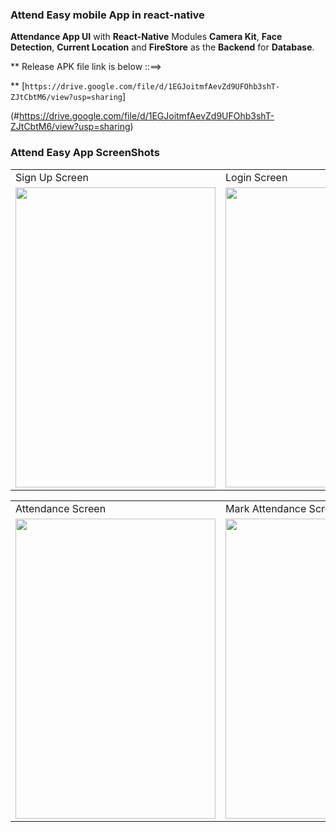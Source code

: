 ### Attend Easy mobile App in react-native

**Attendance App UI** with **React-Native** Modules **Camera Kit**, **Face Detection**, **Current Location** and **FireStore** as the **Backend** for **Database**.

** Release APK file link is below ::==>

** [`https://drive.google.com/file/d/1EGJoitmfAevZd9UFOhb3shT-ZJtCbtM6/view?usp=sharing`] 

(#https://drive.google.com/file/d/1EGJoitmfAevZd9UFOhb3shT-ZJtCbtM6/view?usp=sharing)

### Attend Easy App ScreenShots

<table>
  <tr>
    <td>Sign Up Screen</td>
     <td>Login Screen</td>
     <td>Loading Home Screen</td>
     <td>Attendance Home Screen</td>
  </tr>
  <tr>
    <td><img src="https://github.com/ReactNativeSandeep/AttendEasyApp/assets/64374265/9444293f-9b7b-4637-9915-f702f37c360b" width=320 height=480></td>
    <td><img src="https://github.com/ReactNativeSandeep/AttendEasyApp/assets/64374265/d5b886d4-38ff-4369-9252-0d4bd211ba49" width=320 height=480></td>
    <td><img src="https://github.com/ReactNativeSandeep/AttendEasyApp/assets/64374265/c3e7724c-6025-486d-b6a8-5d958ddf9f21" width=320 height=480></td>
    <td><img src="https://github.com/ReactNativeSandeep/AttendEasyApp/assets/64374265/0470e57a-0b1e-4584-8971-a4017450f44f" width=320 height=480></td>
  </tr>
</table>

 <table>
  <tr>
    <td>Attendance Screen</td>
     <td>Mark Attendance Screen</td>
     <td>Settings Screen</td>
     <td>Change Language Bottom Sheet</td>
  </tr>
  <tr>
    <td><img src="https://github.com/ReactNativeSandeep/AttendEasyApp/assets/64374265/f54f89e7-f664-4c5d-beba-e5c5e95f1f41" width=320 height=480></td>
    <td><img src="https://github.com/ReactNativeSandeep/AttendEasyApp/assets/64374265/22b65781-7556-4260-b50e-049d8d9515c3" width=320 height=480></td>
    <td><img src="https://github.com/ReactNativeSandeep/AttendEasyApp/assets/64374265/c69d5a6c-eee7-453e-be92-b8f7af2eb7c8" width=320 height=480></td>
    <td><img src="https://github.com/ReactNativeSandeep/AttendEasyApp/assets/64374265/42bb2939-bb59-42a6-9fd4-6d46849c77f2" width=320 height=480></td>
  </tr>
 </table>
